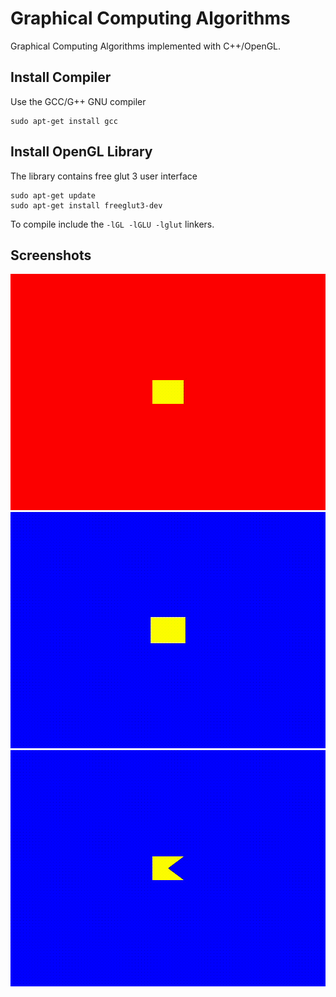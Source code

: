# Graphical Computing Algorithms

Graphical Computing Algorithms implemented with C++/OpenGL.

## Install Compiler

Use the GCC/G++ GNU compiler

```
sudo apt-get install gcc
```

## Install OpenGL Library

The library contains free glut 3 user interface

```
sudo apt-get update
sudo apt-get install freeglut3-dev
```

To compile include the `-lGL -lGLU -lglut` linkers.

## Screenshots

![Bidimensional_Rotate](/screenshots/animated/bidimensional_rotate.gif)
![Bidimensional_Scale](/screenshots/animated/bidimensional_scale.gif)
![Bidimensional_Traslate](/screenshots/animated/bidimensional_traslate.gif)